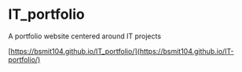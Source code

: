 # IT_portfolio
A portfolio website centered around IT projects

[https://bsmit104.github.io/IT_portfolio/](https://bsmit104.github.io/IT-portfolio/)
